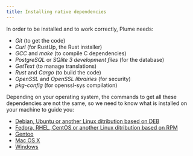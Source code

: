```yaml
---
title: Installing native dependencies
---
```


In order to be installed and to work correctly, Plume needs:

- *Git* (to get the code)
- *Curl* (for RustUp, the Rust installer)
- *GCC* and *make*  (to compile C dependencies)
- *PostgreSQL* or *SQlite 3 development files* (for the database)
- *GetText* (to manage translations)
- *Rust* and *Cargo* (to build the code)
- *OpenSSL* and *OpenSSL librairies* (for security)
- *pkg-config* (for openssl-sys compilation)

Depending on your operating system, the commands to get all these dependencies
are not the same, so we need to know what is installed on your machine to guide
you:

<ul class="choices">
  <li><a href="deb/">
    Debian, Ubuntu or another Linux ditribution based on DEB
  </a></li>
  <li><a href="rpm/">
    Fedora, RHEL, CentOS or another Linux ditribution based on RPM
  </a></li>
  <li><a href="gentoo/">
    Gentoo
  </a></li>
  <li><a href="macosx/">
    Mac OS X
  </a></li>
  <li><a href="windows/">
    Windows
  </a></li>
</ul>
